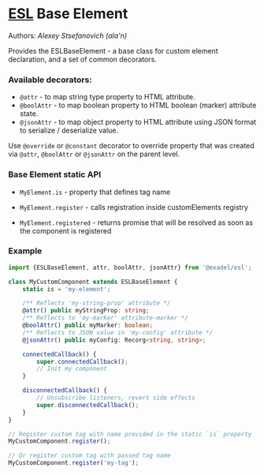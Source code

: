 # [ESL](../../../../) Base Element

Authors: *Alexey Stsefanovich (ala'n)*

<a name="intro"></a>

Provides the ESLBaseElement - a base class for custom element declaration, and a set of common decorators.

### Available decorators:
 - `@attr` - to map string type property to HTML attribute.
 - `@boolAttr` - to map boolean property to HTML boolean (marker) attribute state.
 - `@jsonAttr` - to map object property to HTML attribute using JSON format to serialize / deserialize value.

Use `@override` or `@constant` decorator to override property that was created
via `@attr`, `@boolAttr` or `@jsonAttr` on the parent level.

### Base Element static API
- `MyElement.is` - property that defines tag name

- `MyElement.register` - calls registration inside customElements registry
- `MyElement.registered` - returns promise that will be resolved as soon as the component is registered

### Example

```ts
import {ESLBaseElement, attr, boolAttr, jsonAttr} from '@exadel/esl';

class MyCustomComponent extends ESLBaseElement {
    static is = 'my-element';

    /** Reflects 'my-string-prop' attribute */
    @attr() public myStringProp: string;
    /** Reflects to 'my-marker' attribute-marker */
    @boolAttr() public myMarker: boolean;
    /** Reflects to JSON value in 'my-config' attribute */
    @jsonAttr() public myConfig: Recorg<string, string>;

    connectedCallback() {
        super.connectedCallback();
        // Init my component
    }

    disconnectedCallback() {
        // Unsubscribe listeners, revert side effects
        super.disconnectedCallback();
    }
}

// Register custom tag with name provided in the static `is` property
MyCustomComponent.register();

// Or register custom tag with passed tag name
MyCustomComponent.register('my-tag');
```
